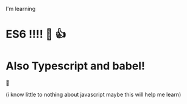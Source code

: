I'm learning 
# ES6 !!!! :pizza: :thumbsup:
# Also Typescript and babel!
:poop:

(i know little to nothing about javascript maybe this will help me learn)